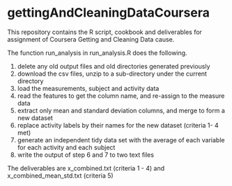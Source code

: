 # gettingAndCleaningDataCoursera

This repository contains the R script, cookbook and deliverables for assignment of Coursera Getting and Cleaning Data cause.

The function run_analysis in run_analysis.R does the following.
1. delete any old output files and old directories generated previously
2. download the csv files, unzip to a sub-directory under the  current directory
3. load the measurements, subject and activity data
4. read the features to get the column name, and re-assign to the measure data
5. extract only mean and standard deviation columns, and merge to form a new dataset
6. replace activity labels by their names for the new dataset (criteria 1- 4 met)
7. generate an independent tidy data set with the average of each variable for each activity and each subject
8. write the output of step 6 and 7 to two text files

The deliverables are x_combined.txt (criteria 1 - 4) and x_combined_mean_std.txt (criteria 5)